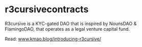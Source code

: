 # r3cursivecontracts
R3cursive is a KYC-gated DAO that is inspired by NounsDAO &amp; FlamingoDAO, that operates as a legal venture capital fund.

Read: www.kmao.blog/introducing-r3cursive/
